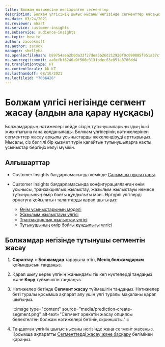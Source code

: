 ```yaml
---
title: Болжам нәтижесіне негізделген сегменттер
description: Болжам үлгісінің шығыс нысаны негізінде сегменттер жасаңыз.
ms.date: 03/24/2021
ms.reviewer: mhart
ms.service: customer-insights
ms.subservice: audience-insights
ms.topic: how-to
author: zacookmsft
ms.author: zacook
manager: shellyha
ms.openlocfilehash: b89754aea2b0da33f27dea5b26d212920f0c090885f951a37cf42ff11c7b6e93
ms.sourcegitcommit: aa0cfbf6240a9f560e3131bdec63e051a8786dd4
ms.translationtype: HT
ms.contentlocale: kk-KZ
ms.lasthandoff: 08/10/2021
ms.locfileid: "7036426"
---
```

# <a name="create-a-segment-based-on-a-prediction-model-preview"></a>Болжам үлгісі негізінде сегмент жасау (алдын ала қарау нұсқасы)

Болжамдардың нәтижелері кейде сіздің тұтынушыларыңыздың ішкі жиынтығына ғана қолданылады. Болжам үлгілерінің нәтижелерінен сегменттер жасау арқылы ұсыныстарды жекелендіруді арттырыңыз. Мысалы, сіз белгілі бір қызмет түрін қалайтын тұтынушыларға нақты ұсыныстар бергіңіз келуі мүмкін. 

## <a name="prerequisites"></a>Алғышарттар

- Customer Insights бағдарламасында кемінде [Салымшы рұқсаттары](permissions.md).

- Customer Insights бағдарламасында конфигурацияланған өнім ұсынысы, транзакциялық жылыстау, жазылым жылыстауы немесе тұтынушының өмір бойғы құндылығы мәні. Әртүрлі үлгілерді орнатуға қойылатын талаптарды қарап шығыңыз:

  - [Өнім ұсыныстарының моделі](predict-product-recommendation.md)
  - [Жазылым жылыстауы үлгісі](predict-subscription-churn.md)
  - [Транзакциялық жылыстау үлгісі](predict-transactional-churn.md)
  - [Тұтынушының өмір бойғы құндылығы үлгісі](predict-customer-lifetime-value.md)

## <a name="create-a-customer-segment-based-on-predictions"></a>Болжамдар негізінде тұтынушы сегментін жасау

1. **Сараптау** > **Болжамдар** тарауына өтіп, **Менің болжамдарым** қойындысын таңдаңыз.

1. Қарап шығу керек үлгінің жанындағы тік көп нүктелерді таңдаңыз және **Көру** түймешігін таңдаңыз.

1. Нәтижелер бетінде **Сегмент жасау** түймешігін таңдаңыз. Нәтижелер беті туралы қосымша ақпарат алу үшін үлгі туралы мақаланы қарап шығыңыз.

   :::image type="content" source="media/prediction-create-segment.png" alt-text="Сегмент әрекетін жасау опциясы бөлектелген болжам нәтижелері бетінің скриншоты.":::

1. Таңдалған үлгінің шығыс нысаны негізінде жаңа сегмент жасаңыз. Қосымша ақпаратты [Сегменттерді жасау және басқару](segments.md) бөлімінен қараңыз.